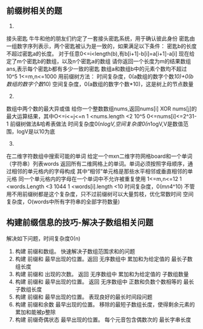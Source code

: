 
## 前缀树相关的题
1. 
接头密匙
牛牛和他的朋友们约定了一套接头密匙系统，用于确认彼此身份
密匙由一组数字序列表示，两个密匙被认为是一致的，如果满足以下条件：
密匙b的长度不超过密匙a的长度。
对于任意0<=i<length(b),有b[i+1]-b[i]=a[i+1]-a[i]
现在给定了m个密匙b的数组，以及n个密匙a的数组
请你返回一个长度为m的结果数组ans,表示每个密匙b都有多少一致的密匙
数组a和数组b中的元素个数均不超过10^5
1<=m,n<=1000
用前缀树方法：
时间复杂度，0(a数组的数字个数*10)+0(b数组的数字个数*10)
空间复杂度，0(a数组的数字个数*10)，这是树上的节点数量

2.
数组中两个数的最大异或值
给你一个整数数组nums,返回nums[i] XOR nums[j]的最大运算结果，其中O<=i<=j<=n
1 <nums.length <2 10^5 
0<=nums[i]<=2^31-1 
前缀树做法&哈希表做法
时间复杂度0(n*logV,空间复杂度0(n*1ogV,V是数值范围，logV是以10为底

3.
在二维字符数组中搜索可能的单词
给定一个mxn二维字符网格board和一个单词（字符串）列表words
返回所有二维网格上的单词。单词必须按照字母顺序，通过相邻的单元格内的字母构成
其中“相邻”单元格是那些水平相邻或垂直相邻的单元格
同一个单元格内的字母在一个单词中不允许被重复使用
1<=m,n<=12
1 <words.Length <3 1044
1 <words[i].length <10
时间复杂度，0(m*n*4^10)
不管用不用前缀树都是这个复杂度，只不过前缀树可以大量剪枝，优化常数时间
空间复杂度，O(words中所有字符串的全部字符数量)

## 构建前缀信息的技巧-解决子数组相关问题

解决如下问题，时间复杂度0(n)
1. 构建 前缀和数组。 快速解决子数组范围求和的问题
2. 构建 前缀和 最早出现的位置。返回 无序数组中 累加和为给定值的 最长子数组长度
3. 构建 前缀和 出现的次数。 返回 无序数组中 累加和为给定值的 子数组数量
4. 构建 前缀和 最早出现的位置。 返回 无序数组中 正数和负数个数相等的 最长子数组长度
5. 构建 前缀和 最早出现的位置。 表现良好的最长时间段问题
6. 构建 前缀和余数 最早出现的位置。 移除的最短子数组长度，使得剩余元素的累加和能被p整除
7. 构建 前缀奇偶状态 最早出现的位置。 每个元音包含偶数次的 最长字串长度
